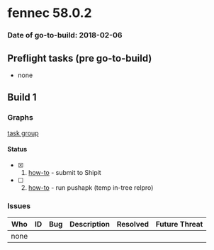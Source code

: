 # fennec 58.0.2

### Date of go-to-build: 2018-02-06

## Preflight tasks (pre go-to-build)
- none

## Build 1  

### Graphs
[task group](https://tools.taskcluster.net/push-inspector/#/TgCGVMmKSSaX3ETWGdms7w)


#### Status
- [x] 1.  [how-to](https://wiki.mozilla.org/Release:Release_Automation_on_Mercurial:Starting_a_Release#Submit_to_Ship_It)  - submit to Shipit
- [ ] 2.  [how-to](https://github.com/mozilla-releng/releasewarrior-2.0/blob/master/old-how-tos/fennec-temp-relpro.md#kick-off-publish-action-task)  - run pushapk (temp in-tree relpro)

### Issues
| Who                 | ID               | Bug                                                                 | Description                | Resolved                | Future Threat                |
| ------------------- | ---------------- | ------------------------------------------------------------------- | -------------------------- | ----------------------- | ---------------------------- |
| none | | | | | |

